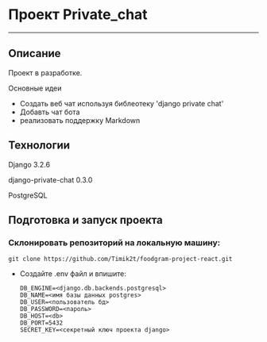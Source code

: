 # Проект Private_chat

___

## Описание

Проект в разработке.

Основные идеи

- Создать веб чат используя библеотеку 'django private chat'
- Добавть чат бота
- реализовать поддержку Markdown 

## Технологии

Django 3.2.6

django-private-chat 0.3.0

PostgreSQL 

## Подготовка и запуск проекта
### Склонировать репозиторий на локальную машину:
```
git clone https://github.com/Timik2t/foodgram-project-react.git
```
* Cоздайте .env файл и впишите:
    ```
    DB_ENGINE=<django.db.backends.postgresql>
    DB_NAME=<имя базы данных postgres>
    DB_USER=<пользователь бд>
    DB_PASSWORD=<пароль>
    DB_HOST=<db>
    DB_PORT=5432
    SECRET_KEY=<секретный ключ проекта django>
    ```

